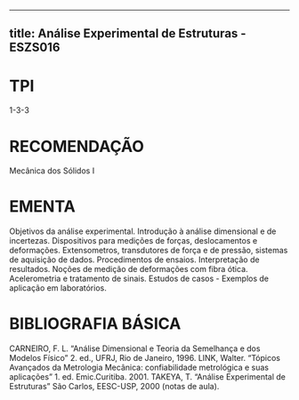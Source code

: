 
---
title: Análise Experimental de Estruturas - ESZS016 
---

# TPI

1-3-3

# RECOMENDAÇÃO

Mecânica dos Sólidos I

# EMENTA

Objetivos da análise experimental. Introdução à análise dimensional e de incertezas. Dispositivos para medições de forças, deslocamentos e deformações. Extensometros, transdutores de força e de pressão, sistemas de aquisição de dados. Procedimentos de ensaios. Interpretação de resultados. Noções de medição de deformações com fibra ótica. Acelerometria e tratamento de sinais. Estudos de casos - Exemplos de aplicação em laboratórios.

# BIBLIOGRAFIA BÁSICA

CARNEIRO, F. L. “Análise Dimensional e Teoria da Semelhança e dos Modelos Físico” 2. ed., UFRJ, Rio de Janeiro, 1996.
LINK, Walter. “Tópicos Avançados da Metrologia Mecânica: confiabilidade metrológica e suas aplicações” 1. ed. Emic.Curitiba. 2001.
TAKEYA, T. “Análise Experimental de Estruturas” São Carlos, EESC-USP, 2000 (notas de aula).
        